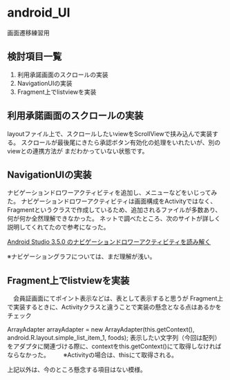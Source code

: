 # android_UI
画面遷移練習用

## 検討項目一覧
1. 利用承諾画面のスクロールの実装
2. NavigationUIの実装
3. Fragment上でlistviewを実装

## 利用承諾画面のスクロールの実装
  layoutファイル上で、スクロールしたいviewをScrollViewで挟み込んで実装する。
  スクロールが最後尾にきたら承認ボタン有効化の処理をいれたいが、別のviewとの連携方法が
  まだわかっていない状態です。
  
## NavigationUIの実装
  ナビゲーションドロワーアクティビティを追加し、メニューなどをいじってみた。
  ナビゲーションドロワーアクティビティは画面構成をActivityではなく、
  Fragmentというクラスで作成しているため、追加されるファイルが多数あり、何が何か全然理解できなかった。
  ネットで調べたところ、次のサイトが詳しく説明してくれてたので参考になった。
  
  [Android Studio 3.5.0 のナビゲーションドロワーアクティビティを読み解く](https://neet-rookie.hatenablog.com/entry/2019/09/09/142358)
  
  ※ナビゲーショングラフについては、まだ理解が浅い。

## Fragment上でlistviewを実装
　会員証画面にてポイント表示などは、表として表示すると思うが
  Fragment上で実装するときに、Activityクラスと違うことで実装の懸念となる点はあるかをチェック
  
   ArrayAdapter<String> arrayAdapter = new ArrayAdapter<String>(this.getContext(), android.R.layout.simple_list_item_1, foods);
   表示したい文字列（今回は配列）をアダプタに関連づける際に、contextをthis.getContext()にて取得しなければならなかった。
　　※Activityの場合は、thisにて取得される。
  
  上記以外は、今のところ懸念する項目はない模様。
